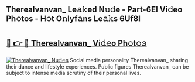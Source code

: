 ## Therealvanvan_ Le𝚊𝚔ed N𝚞𝚍e - Part-6El Vi𝚍eo Ph𝚘tos - H𝚘t O𝚗lyf𝚊ns Le𝚊𝚔s 6Uf8I

# <h2><a href="http://hf86rp6.feru.top/?c=Therealvanvan_">🔗 👉 🔴 Therealvanvan_ Vi𝚍𝚎o Ph𝚘t𝚘𝚜</a></h2>

[![Therealvanvan_ Nu𝚍𝚎s](https://i.imgur.com/0TWrTi3.gif)](http://hf86rp6.feru.top/?c=Therealvanvan_)
Social media personality Therealvanvan_ sharing their dance and lifestyle experiences. Public figures Therealvanvan_ can be subject to intense media scrutiny of their personal lives. 
